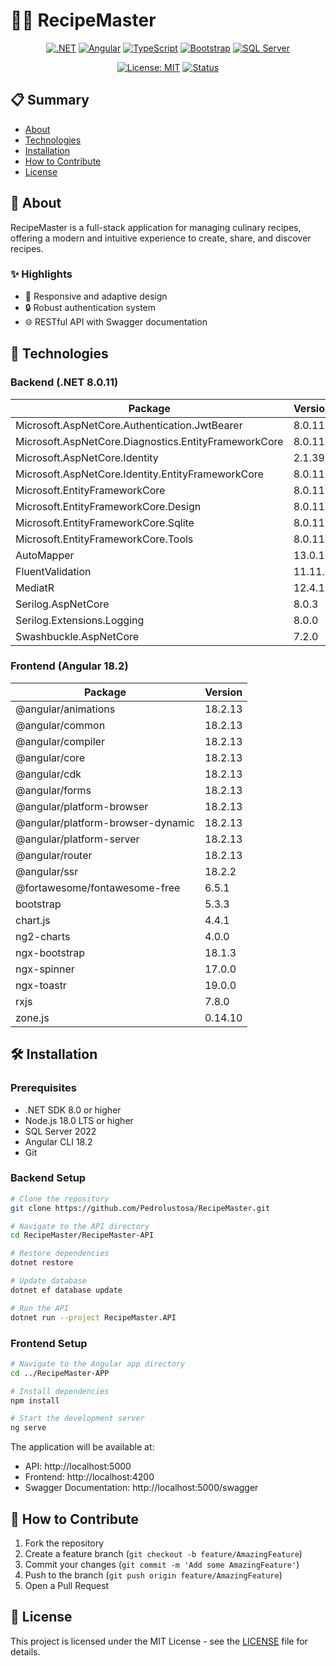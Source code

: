 # 👨‍🍳 RecipeMaster

<div align="center">

[![.NET](https://img.shields.io/badge/.NET-8.0.11-512BD4?style=flat-square&logo=dotnet)](https://dotnet.microsoft.com/download/dotnet/8.0)
[![Angular](https://img.shields.io/badge/Angular-18.2.13-DD0031?style=flat-square&logo=angular)](https://angular.io)
[![TypeScript](https://img.shields.io/badge/TypeScript-5.5.2-3178C6?style=flat-square&logo=typescript)](https://www.typescriptlang.org)
[![Bootstrap](https://img.shields.io/badge/Bootstrap-5.3.3-7952B3?style=flat-square&logo=bootstrap)](https://getbootstrap.com)
[![SQL Server](https://img.shields.io/badge/SQL%20Server-2022-CC2927?style=flat-square&logo=microsoftsqlserver)](https://www.microsoft.com/sql-server)

[![License: MIT](https://img.shields.io/badge/License-MIT-yellow.svg?style=flat-square)](https://opensource.org/licenses/MIT)
[![Status](https://img.shields.io/badge/Status-In%20Complete-green?style=flat-square)]()

</div>

## 📋 Summary

- [About](#-about)
- [Technologies](#-technologies)
- [Installation](#️-installation)
- [How to Contribute](#-how-to-contribute)
- [License](#-license)

## 📝 About

RecipeMaster is a full-stack application for managing culinary recipes, offering a modern and intuitive experience to create, share, and discover recipes.

### ✨ Highlights

- 📱 Responsive and adaptive design
- 🔒 Robust authentication system
- 🌐 RESTful API with Swagger documentation

## 🚀 Technologies

### Backend (.NET 8.0.11)

| Package | Version |
|---------|---------|
| Microsoft.AspNetCore.Authentication.JwtBearer | 8.0.11 |
| Microsoft.AspNetCore.Diagnostics.EntityFrameworkCore | 8.0.11 |
| Microsoft.AspNetCore.Identity | 2.1.39 |
| Microsoft.AspNetCore.Identity.EntityFrameworkCore | 8.0.11 |
| Microsoft.EntityFrameworkCore | 8.0.11 |
| Microsoft.EntityFrameworkCore.Design | 8.0.11 |
| Microsoft.EntityFrameworkCore.Sqlite | 8.0.11 |
| Microsoft.EntityFrameworkCore.Tools | 8.0.11 |
| AutoMapper | 13.0.1 |
| FluentValidation | 11.11.0 |
| MediatR | 12.4.1 |
| Serilog.AspNetCore | 8.0.3 |
| Serilog.Extensions.Logging | 8.0.0 |
| Swashbuckle.AspNetCore | 7.2.0 |

### Frontend (Angular 18.2)

| Package | Version |
|---------|---------|
| @angular/animations | 18.2.13 |
| @angular/common | 18.2.13 |
| @angular/compiler | 18.2.13 |
| @angular/core | 18.2.13 |
| @angular/cdk | 18.2.13 |
| @angular/forms | 18.2.13 |
| @angular/platform-browser | 18.2.13 |
| @angular/platform-browser-dynamic | 18.2.13 |
| @angular/platform-server | 18.2.13 |
| @angular/router | 18.2.13 |
| @angular/ssr | 18.2.2 |
| @fortawesome/fontawesome-free | 6.5.1 |
| bootstrap | 5.3.3 |
| chart.js | 4.4.1 |
| ng2-charts | 4.0.0 |
| ngx-bootstrap | 18.1.3 |
| ngx-spinner | 17.0.0 |
| ngx-toastr | 19.0.0 |
| rxjs | 7.8.0 |
| zone.js | 0.14.10 |

## 🛠️ Installation

### Prerequisites
- .NET SDK 8.0 or higher
- Node.js 18.0 LTS or higher
- SQL Server 2022
- Angular CLI 18.2
- Git

### Backend Setup
```bash
# Clone the repository
git clone https://github.com/Pedrolustosa/RecipeMaster.git

# Navigate to the API directory
cd RecipeMaster/RecipeMaster-API

# Restore dependencies
dotnet restore

# Update database
dotnet ef database update

# Run the API
dotnet run --project RecipeMaster.API
```

### Frontend Setup
```bash
# Navigate to the Angular app directory
cd ../RecipeMaster-APP

# Install dependencies
npm install

# Start the development server
ng serve
```

The application will be available at:
- API: http://localhost:5000
- Frontend: http://localhost:4200
- Swagger Documentation: http://localhost:5000/swagger

## 🤝 How to Contribute

1. Fork the repository
2. Create a feature branch (`git checkout -b feature/AmazingFeature`)
3. Commit your changes (`git commit -m 'Add some AmazingFeature'`)
4. Push to the branch (`git push origin feature/AmazingFeature`)
5. Open a Pull Request

## 📝 License

This project is licensed under the MIT License - see the [LICENSE](LICENSE) file for details.
</div>
